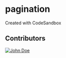 # pagination
Created with CodeSandbox

## Contributors

[![John Doe](https://link-to-image.com)](https://github.com/johndoe)
